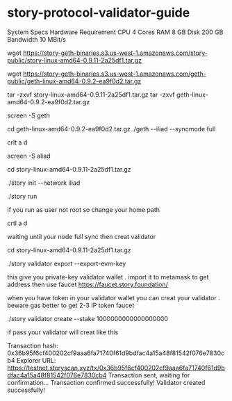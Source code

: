 # story-protocol-validator-guide

System Specs
Hardware	Requirement
CPU	4 Cores
RAM	8 GB
Disk	200 GB
Bandwidth	10 MBit/s

wget https://story-geth-binaries.s3.us-west-1.amazonaws.com/story-public/story-linux-amd64-0.9.11-2a25df1.tar.gz

wget https://story-geth-binaries.s3.us-west-1.amazonaws.com/geth-public/geth-linux-amd64-0.9.2-ea9f0d2.tar.gz

tar -zxvf story-linux-amd64-0.9.11-2a25df1.tar.gz
tar -zxvf geth-linux-amd64-0.9.2-ea9f0d2.tar.gz

screen -S geth

cd geth-linux-amd64-0.9.2-ea9f0d2.tar.gz
./geth --iliad --syncmode full

crlt a d 

screen -S aliad

cd story-linux-amd64-0.9.11-2a25df1.tar.gz

./story init  --network iliad 

./story run  

if  you run as user not root so change your home path 

crtl a d 

waiting until your node full sync  then creat validator  

cd story-linux-amd64-0.9.11-2a25df1.tar.gz

./story validator export --export-evm-key

this give you private-key validator wallet  . import it to metamask to get address then use faucet https://faucet.story.foundation/

when you have token in your validator wallet you can creat your validator . beware gas  better to get 2-3 IP token faucet 

./story validator create --stake 1000000000000000000

if pass your validator will creat  like this 

Transaction hash: 0x36b95f6cf400202cf9aaa6fa71740f61d9bdfac4a15a48f81542f076e7830cb4
Explorer URL: https://testnet.storyscan.xyz/tx/0x36b95f6cf400202cf9aaa6fa71740f61d9bdfac4a15a48f81542f076e7830cb4
Transaction sent, waiting for confirmation...
Transaction confirmed successfully!
Validator created successfully!








